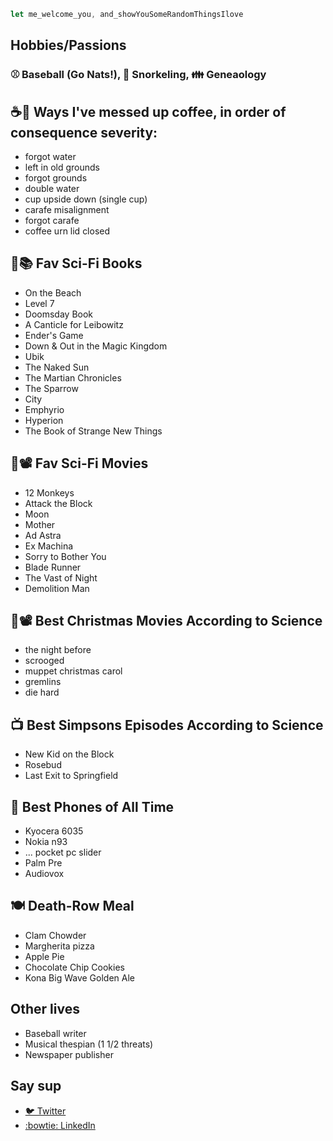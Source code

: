 ```javascript
let me_welcome_you, and_showYouSomeRandomThingsIlove
```

## Hobbies/Passions 
### ⚾️ Baseball (Go Nats!), 🤿 Snorkeling, 👪 Geneaology 


## ☕🤦 Ways I've messed up coffee, in order of consequence severity:
- forgot water
- left in old grounds
- forgot grounds 
- double water
- cup upside down (single cup)
- carafe misalignment
- forgot carafe
- coffee urn lid closed

## 👾📚 Fav Sci-Fi Books
- On the Beach
- Level 7
- Doomsday Book
- A Canticle for Leibowitz 
- Ender's Game
- Down & Out in the Magic Kingdom
- Ubik
- The Naked Sun
- The Martian Chronicles
- The Sparrow 
- City
- Emphyrio
- Hyperion 
- The Book of Strange New Things

## 👾📽️ Fav Sci-Fi Movies
- 12 Monkeys
- Attack the Block
- Moon
- Mother
- Ad Astra
- Ex Machina
- Sorry to Bother You
- Blade Runner
- The Vast of Night
- Demolition Man 

## 🎄📽️ Best Christmas Movies According to Science
- the night before 
- scrooged
- muppet christmas carol
- gremlins
- die hard

## 📺 Best Simpsons Episodes According to Science 
- New Kid on the Block
- Rosebud
- Last Exit to Springfield

## 📱 Best Phones of All Time
- Kyocera 6035
- Nokia n93
- ... pocket pc slider
- Palm Pre
- Audiovox  

## 🍽️ Death-Row Meal
- Clam Chowder
- Margherita pizza
- Apple Pie
- Chocolate Chip Cookies
- Kona Big Wave Golden Ale

## Other lives
- Baseball writer
- Musical thespian (1 1/2 threats)
- Newspaper publisher 

## Say sup
- <a href="https://twitter.com/neanderthalian" target="_blank">🐦 Twitter</a>
- <a href="https://www.linkedin.com/in/jeremybatesdc/" target="_blank">:bowtie: LinkedIn</a>
